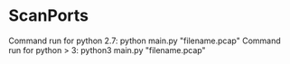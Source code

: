 # ScanPorts
Command run for python 2.7: python main.py "filename.pcap"
Command run for python > 3: python3 main.py "filename.pcap"
